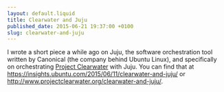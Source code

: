 ```yaml
---
layout: default.liquid
title: Clearwater and Juju
published_date: 2015-06-21 19:37:00 +0100
slug: clearwater-and-juju
---
```


I wrote a short piece a while ago on Juju, the software orchestration tool written by Canonical (the company behind Ubuntu Linux), and specifically on orchestrating [Project Clearwater](http://www.projectclearwater.org) with Juju. You can find that at <https://insights.ubuntu.com/2015/06/11/clearwater-and-juju/> or <http://www.projectclearwater.org/clearwater-and-juju/>.
